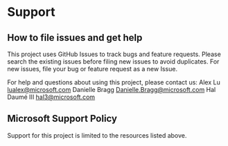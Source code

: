 # Support

## How to file issues and get help  

This project uses GitHub Issues to track bugs and feature requests. Please search the existing 
issues before filing new issues to avoid duplicates.  For new issues, file your bug or 
feature request as a new Issue.

For help and questions about using this project, please contact us:
Alex Lu <lualex@microsoft.com>
Danielle Bragg <Danielle.Bragg@microsoft.com>
Hal Daumé III <hal3@microsoft.com>


## Microsoft Support Policy  

Support for this project is limited to the resources listed above.
